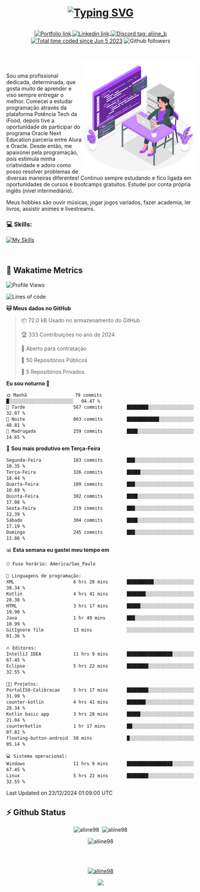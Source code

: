 # <p align = "center"><a href="https://git.io/typing-svg"><img src="https://readme-typing-svg.demolab.com?font=Space+Mono&size=28&pause=1000&duration=4000&color=8E58F7&vCenter=true&width=500&lines=%E2%9C%A8+Ol%C3%A1%2C+sou+Aline+Bevilacqua;%E2%9C%A8+Desenvolvedora+Web!" alt="Typing SVG" /></a></p>

<p align = "center">
    <a href="https://aliine98.github.io" target="_blank">
        <img alt="Portfolio link" align="center" src = "https://img.shields.io/badge/portfolio-8A2BE2?style=for-the-badge">
    </a>
    <a href="https://www.linkedin.com/in/aline-bevilacqua/" target="_blank">
        <img alt="Linkedin link" align="center" src = "https://img.shields.io/badge/LinkedIn-0077B5?style=for-the-badge&logo=linkedin&logoColor=white">
    </a>
    <a href="https://discord.com/" target="_blank">
        <img alt="Discord tag: aliine_b" align="center" src="https://img.shields.io/badge/-aliine__b-5865f2?style=flat-square&logo=Discord&logoColor=FFF" height="28">
    </a>
    <a href="https://wakatime.com/@aliine"><img src="https://wakatime.com/badge/user/d705bdc6-1244-4026-9380-8de8c1599f8d.svg?style=for-the-badge" alt="Total time coded since Jun 5 2023" align="center"/></a>
    <img alt="Github followers" align="center" src="https://img.shields.io/github/followers/Aliine98?style=for-the-badge&color=bf0f47&logo=github&logoColor=white">
</p><br>

<a href="https://storyset.com/"><img src="./assets/coding-amico.svg" width="300" align="right"></a>

<div align="left">
<br>

Sou uma profissional dedicada, determinada, que gosta muito de aprender e viso sempre entregar o melhor. Comecei a estudar programação através da plataforma Potência Tech da iFood, depois tive a oportunidade de participar do programa Oracle Next Education parceria entre Alura e Oracle. Desde então, me apaixonei pela programação, pois estimula minha criatividade e adoro como posso resolver problemas de diversas maneiras diferentes! Continuo sempre estudando e fico ligada em oportunidades de cursos e bootcamps gratuitos.
Estudei por conta própria inglês (nível intermediário).

Meus hobbies são ouvir músicas, jogar jogos variados, fazer academia, ler livros, assistir animes e livestreams.

### 💻 Skills:
[![My Skills](https://skillicons.dev/icons?i=html,css,js,java,tailwind,mysql,hibernate,ts,nuxt,angular,next,firebase,express,mongo&perline=5)](https://skillicons.dev)
</div>
<br>

## 🚀 Wakatime Metrics

<!--START_SECTION:waka-->
![Profile Views](http://img.shields.io/badge/Visualizac%C3%B5es%20do%20perfil-0-blue)

![Lines of code](https://img.shields.io/badge/Desde%20o%20Hello%20World%20eu%20escrevi-379.3%20thousand%20linhas%20de%20c%C3%B3digo-blue)

**🐱 Meus dados no GitHub** 

> 📦 72.0 kB Usado no armazenamento do GitHub 
 > 
> 🏆 333 Contribuições no ano de 2024
 > 
> 💼 Aberto para contratação
 > 
> 📜 50 Repositórios Públicos 
 > 
> 🔑 5 Repositórios Privados 
 > 
**Eu sou noturno 🦉** 

```text
🌞 Manhã                  79 commits          █░░░░░░░░░░░░░░░░░░░░░░░░   04.47 % 
🌆 Tarde                  567 commits         ████████░░░░░░░░░░░░░░░░░   32.07 % 
🌃 Noite                  863 commits         ████████████░░░░░░░░░░░░░   48.81 % 
🌙 Madrugada              259 commits         ████░░░░░░░░░░░░░░░░░░░░░   14.65 % 
```
📅 **Sou mais produtivo em Terça-Feira** 

```text
Segunda-Feira            183 commits         ███░░░░░░░░░░░░░░░░░░░░░░   10.35 % 
Terça-Feira              326 commits         █████░░░░░░░░░░░░░░░░░░░░   18.44 % 
Quarta-Feira             189 commits         ███░░░░░░░░░░░░░░░░░░░░░░   10.69 % 
Quinta-Feira             302 commits         ████░░░░░░░░░░░░░░░░░░░░░   17.08 % 
Sexta-Feira              219 commits         ███░░░░░░░░░░░░░░░░░░░░░░   12.39 % 
Sábado                   304 commits         ████░░░░░░░░░░░░░░░░░░░░░   17.19 % 
Domingo                  245 commits         ███░░░░░░░░░░░░░░░░░░░░░░   13.86 % 
```


📊 **Esta semana eu gastei meu tempo em** 

```text
🕑︎ Fuso horário: America/Sao_Paulo

💬 Linguagens de programação: 
XML                      6 hrs 20 mins       ██████████░░░░░░░░░░░░░░░   38.34 % 
Kotlin                   4 hrs 41 mins       ███████░░░░░░░░░░░░░░░░░░   28.38 % 
HTML                     3 hrs 17 mins       █████░░░░░░░░░░░░░░░░░░░░   19.90 % 
Java                     1 hr 49 mins        ███░░░░░░░░░░░░░░░░░░░░░░   10.99 % 
GitIgnore file           13 mins             ░░░░░░░░░░░░░░░░░░░░░░░░░   01.36 % 

🔥 Editores: 
IntelliJ IDEA            11 hrs 9 mins       █████████████████░░░░░░░░   67.45 % 
Eclipse                  5 hrs 22 mins       ████████░░░░░░░░░░░░░░░░░   32.55 % 

🐱‍💻 Projetos: 
PortalISO-Calibracao     5 hrs 17 mins       ████████░░░░░░░░░░░░░░░░░   31.99 % 
counter-kotlin           4 hrs 41 mins       ███████░░░░░░░░░░░░░░░░░░   28.34 % 
Kotlin basic app         3 hrs 28 mins       █████░░░░░░░░░░░░░░░░░░░░   21.04 % 
counterkotlin            1 hr 17 mins        ██░░░░░░░░░░░░░░░░░░░░░░░   07.82 % 
floating-button-android  50 mins             █░░░░░░░░░░░░░░░░░░░░░░░░   05.14 % 

💻 Sistema operacional: 
Windows                  11 hrs 9 mins       █████████████████░░░░░░░░   67.45 % 
Linux                    5 hrs 22 mins       ████████░░░░░░░░░░░░░░░░░   32.55 % 
```


 Last Updated on 23/12/2024 01:09:00 UTC
<!--END_SECTION:waka-->
 
## ⚡ Github Status

<p align="center"><img src="https://my-github-readme-stats-aliine98.vercel.app/api?username=aliine98&show_icons=true&locale=en&theme=radical" alt="aliine98" />&nbsp;&nbsp;<img src="https://my-github-readme-stats-aliine98.vercel.app/api/top-langs?username=aliine98&show_icons=true&locale=en&layout=compact&theme=radical&exclude_repo=my-github-readme-stats,my-github-readme-streak-stats,github-readme-streak-stats,ajax-com-js-puro" alt="aliine98" /></p>

<p align="center"><img src="https://my-github-readme-streak-stats.vercel.app?user=aliine98&theme=radical" alt="aliine98" /></p>

<br><br>
<p align="center"> <a href="https://github.com/ryo-ma/github-profile-trophy" target="_blank"><img src="https://github-profile-trophy.vercel.app/?username=aliine98&theme=radical&column=4" alt="aliine98" /></a> </p>

<p align="center"><img src="https://media4.giphy.com/media/C1bBFL2dMQxA4/giphy.gif?cid=ecf05e47z7xqxd7gboyuplq95r7v869x9bi8msk1upllpme2&ep=v1_gifs_search&rid=giphy.gif&ct=g" width="700"></p>
